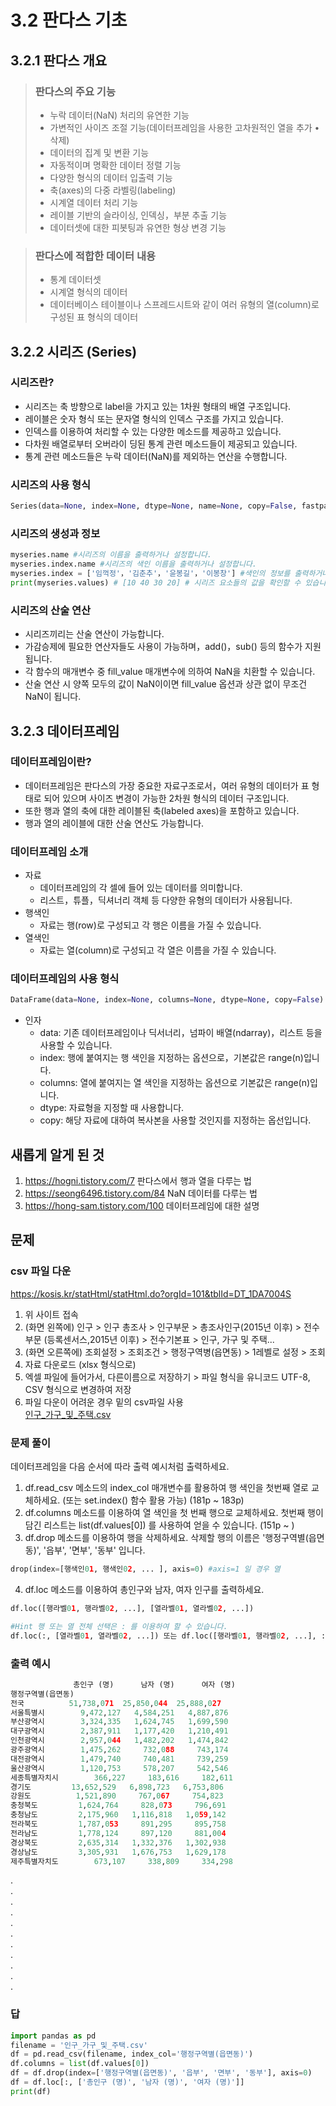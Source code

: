 # 3.2 판다스 기초

## 3.2.1 판다스 개요

> ### 판다스의 주요 기능
> - 누락 데이터(NaN) 처리의 유연한 기능
> - 가변적인 사이즈 조절 기능(데이터프레임을 사용한 고차원적인 열을 추가 • 삭제)
> - 데이터의 집계 및 변환 기능
> - 자동적이며 명확한 데이터 정렬 기능
> - 다양한 형식의 데이터 입출력 기능
> - 축(axes)의 다중 라벨링(labeling)
> - 시계열 데이터 처리 기능
> - 레이블 기반의 슬라이싱, 인덱싱，부분 추출 기능
> - 데이터셋에 대한 피봇팅과 유연한 형상 변경 기능

> ### 판다스에 적합한 데이터 내용
> - 통계 데이터셋
> - 시계열 형식의 데이터
> - 데이터베이스 테이블이나 스프레드시트와 같이 여러 유형의 열(column)로 구성된 표 형식의 데이터

## 3.2.2 시리즈 (Series)

### 시리즈란?
- 시리즈는 축 방향으로 label을 가지고 있는 1차원 형태의 배열 구조입니다. 
- 레이블은 숫자 형식 또는 문자열 형식의 인덱스 구조를 가지고 있습니다. 
- 인덱스를 이용하여 처리할 수 있는 다양한 메소드를 제공하고 있습니다. 
- 다차원 배열로부터 오버라이 딩된 통계 관련 메소드들이 제공되고 있습니다. 
- 통계 관련 메소드들은 누락 데이터(NaN)를 제외하는 연산을 수행합니다.

### 시리즈의 사용 형식
``` python
Series(data=None, index=None, dtype=None, name=None, copy=False, fastpath=False)
```

### 시리즈의 생성과 정보
``` python
myseries.name #시리즈의 이름을 출력하거나 설정합니다.
myseries.index.name #시리즈의 색인 이름을 출력하거나 설정합니다.
myseries.index = ['임꺽정'，'김춘추'，'윤봉길'，'이봉창'] #색인의 정보를 출력하거나 설정합니다. 색인 변경하기
print(myseries.values) # [10 40 30 20] # 시리즈 요소들의 값을 확인할 수 있습니다.
```

### 시리즈의 산술 연산   
- 시리즈끼리는 산술 연산이 가능합니다.
- 가감승제에 필요한 연산자들도 사용이 가능하며，add()，sub() 등의 함수가 지원됩니다.
- 각 함수의 매개변수 중 fill_value 매개변수에 의하여 NaN을 치환할 수 있습니다.
- 산술 연산 시 양쪽 모두의 값이 NaN이이면 fill_value 옵션과 상관 없이 무조건 NaN이 됩니다.

## 3.2.3 데이터프레임

### 데이터프레임이란?
- 데이터프레임은 판다스의 가장 중요한 자료구조로서，여러 유형의 데이터가 표 형태로 되어 있으며 사이즈 변경이 가능한 2차원 형식의 데이터 구조입니다.
- 또한 행과 열의 축에 대한 레이블된 축(labeled axes)을 포함하고 있습니다.
- 행과 열의 레이블에 대한 산술 연산도 가능합니다.

### 데이터프레임 소개
- 자료
  - 데이터프레임의 각 셀에 들어 있는 데이터를 의미합니다.
  - 리스트，튜플，딕셔너리 객체 등 다양한 유형의 데이터가 사용됩니다.
- 행색인 
  - 자료는 행(row)로 구성되고 각 행은 이름을 가질 수 있습니다.
- 열색인
  - 자료는 열(column)로 구성되고 각 열은 이름을 가질 수 있습니다.

### 데이터프레임의 사용 형식
``` python
DataFrame(data=None, index=None, columns=None, dtype=None, copy=False)
```
- 인자
  - data: 기존 데이터프레임이나 딕서너리，넘파이 배열(ndarray)，리스트 등을 사용할 수 있습니다.
  - index: 행에 붙여지는 행 색인을 지정하는 옵션으로，기본값은 range(n)입니다.
  - columns: 열에 붙여지는 열 색인을 지정하는 옵션으로 기본값은 range(n)입니다.
  - dtype: 자료형을 지정할 때 사용합니다.
  - copy: 해당 자료에 대하여 복사본을 사용할 것인지를 지정하는 옵선입니다.

## 새롭게 알게 된 것
1. https://hogni.tistory.com/7 판다스에서 행과 열을 다루는 법
2. https://seong6496.tistory.com/84 NaN 데이터를 다루는 법
3. https://hong-sam.tistory.com/100 데이터프레임에 대한 설명

## 문제

### csv 파일 다운
https://kosis.kr/statHtml/statHtml.do?orgId=101&tblId=DT_1DA7004S
1. 위 사이트 접속
2. (화면 왼쪽에) 인구 > 인구 총조사 > 인구부문 > 총조사인구(2015년 이후) > 전수부문 (등록센서스,2015년 이후) > 전수기본표 > 인구, 가구 및 주택...
3. (화면 오른쪽에) 조회설정 > 조회조건 > 행정구역병(읍면동) > 1레벨로 설정 > 조회
4. 자료 다운로드 (xlsx 형식으로)
5. 엑셀 파일에 들어가서, 다른이름으로 저장하기 > 파일 형식을 유니코드 UTF-8, CSV 형식으로 변경하여 저장
6. 파일 다운이 어려운 경우 밑의 csv파일 사용   
[인구_가구_및_주택.csv](https://github.com/sejongsmarcle/2022_Autumn_DataAnalysisStudy/files/10097856/_._._.csv)

### 문제 풀이
데이터프레임을 다음 순서에 따라 출력 예시처럼 출력하세요.
1. df.read_csv 메소드의 index_col 매개변수를 활용하여 행 색인을 첫번째 열로 교체하세요. (또는 set.index() 함수 활용 가능) (181p ~ 183p)
2. df.columns 메소드를 이용하여 열 색인을 첫 번째 행으로 교체하세요. 첫번째 행이 담긴 리스트는 list(df.values[0]) 를 사용하여 얻을 수 있습니다. (151p ~ )
3. df.drop 메소드를 이용하여 행을 삭제하세요. 삭제할 행의 이름은 '행정구역별(읍면동)', '읍부', '면부', '동부' 입니다.
``` python
drop(index=[행색인01, 행색인02, ... ], axis=0) #axis=1 일 경우 열
```
4. df.loc 메소드를 이용하여 총인구와 남자, 여자 인구를 출력하세요.
``` python
df.loc([행라벨01, 행라벨02, ...], [열라벨01, 열라벨02, ...]) 

#Hint 행 또는 열 전체 선택은 : 를 이용하여 할 수 있습니다.
df.loc(:, [열라벨01, 열라벨02, ...]) 또는 df.loc([행라벨01, 행라벨02, ...], :)
```

### 출력 예시
``` python
              총인구 (명)      남자 (명)      여자 (명)
행정구역별(읍면동)                                    
전국          51,738,071  25,850,044  25,888,027
서울특별시        9,472,127   4,584,251   4,887,876
부산광역시        3,324,335   1,624,745   1,699,590
대구광역시        2,387,911   1,177,420   1,210,491
인천광역시        2,957,044   1,482,202   1,474,842
광주광역시        1,475,262     732,088     743,174
대전광역시        1,479,740     740,481     739,259
울산광역시        1,120,753     578,207     542,546
세종특별자치시        366,227     183,616     182,611
경기도         13,652,529   6,898,723   6,753,806
강원도          1,521,890     767,067     754,823
충청북도         1,624,764     828,073     796,691
충청남도         2,175,960   1,116,818   1,059,142
전라북도         1,787,053     891,295     895,758
전라남도         1,778,124     897,120     881,004
경상북도         2,635,314   1,332,376   1,302,938
경상남도         3,305,931   1,676,753   1,629,178
제주특별자치도        673,107     338,809     334,298
```
.   
.   
.   
.   
.   
.   
.   
.   
.   
.   
.   

### 답
``` python
import pandas as pd
filename = '인구_가구_및_주택.csv'
df = pd.read_csv(filename, index_col='행정구역별(읍면동)')
df.columns = list(df.values[0])
df = df.drop(index=['행정구역별(읍면동)', '읍부', '면부', '동부'], axis=0)
df = df.loc[:, ['총인구 (명)', '남자 (명)', '여자 (명)']]
print(df)
```
